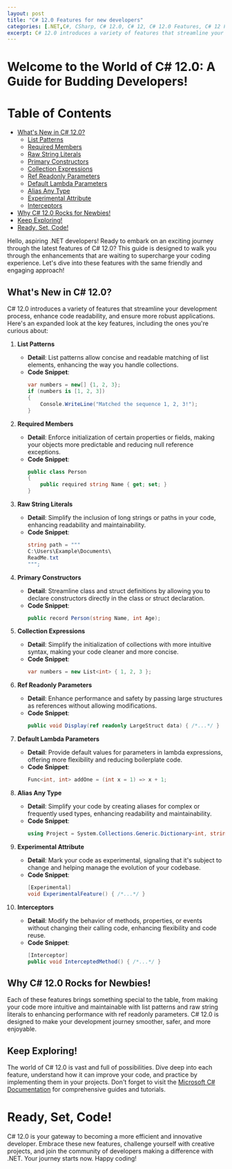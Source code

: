 ```yaml
---
layout: post
title: "C# 12.0 Features for new developers"
categories: [.NET,C#, CSharp, C# 12.0, C# 12, C# 12.0 Features, C# 12 Features, C# 12.0 New Features, C# 12 New Features, C# 12.0 New Features for new developers, C# 12 New Features for new developers]
excerpt: C# 12.0 introduces a variety of features that streamline your development process, enhance code readability, and ensure more robust applications. Here's an expanded look at the key features, including the ones you're curious about.
---
```



# Welcome to the World of C# 12.0: A Guide for Budding Developers!

# Table of Contents
- [What's New in C# 12.0?](#whats-new-in-c-120)
  - [List Patterns](#list-patterns)
  - [Required Members](#required-members)
  - [Raw String Literals](#raw-string-literals)
  - [Primary Constructors](#primary-constructors)
  - [Collection Expressions](#collection-expressions)
  - [Ref Readonly Parameters](#ref-readonly-parameters)
  - [Default Lambda Parameters](#default-lambda-parameters)
  - [Alias Any Type](#alias-any-type)
  - [Experimental Attribute](#experimental-attribute)
  - [Interceptors](#interceptors)
- [Why C# 12.0 Rocks for Newbies!](#why-c-120-rocks-for-newbies)
- [Keep Exploring!](#keep-exploring)
- [Ready, Set, Code!](#ready-set-code)


Hello, aspiring .NET developers! Ready to embark on an exciting journey through the latest features of C# 12.0? This guide is designed to walk you through the enhancements that are waiting to supercharge your coding experience. Let's dive into these features with the same friendly and engaging approach!

## What's New in C# 12.0?

C# 12.0 introduces a variety of features that streamline your development process, enhance code readability, and ensure more robust applications. Here's an expanded look at the key features, including the ones you're curious about:

1. **List Patterns**
   - **Detail**: List patterns allow concise and readable matching of list elements, enhancing the way you handle collections.
   - **Code Snippet**:
     ```csharp
     var numbers = new[] {1, 2, 3};
     if (numbers is [1, 2, 3]) 
     {
         Console.WriteLine("Matched the sequence 1, 2, 3!");
     }
     ```

2. **Required Members**
   - **Detail**: Enforce initialization of certain properties or fields, making your objects more predictable and reducing null reference exceptions.
   - **Code Snippet**:
     ```csharp
     public class Person
     {
         public required string Name { get; set; }
     }
     ```

3. **Raw String Literals**
   - **Detail**: Simplify the inclusion of long strings or paths in your code, enhancing readability and maintainability.
   - **Code Snippet**:
     ```csharp
     string path = """
     C:\Users\Example\Documents\
     ReadMe.txt
     """;
     ```

4. **Primary Constructors**
   - **Detail**: Streamline class and struct definitions by allowing you to declare constructors directly in the class or struct declaration.
   - **Code Snippet**:
     ```csharp
     public record Person(string Name, int Age);
     ```

5. **Collection Expressions**
   - **Detail**: Simplify the initialization of collections with more intuitive syntax, making your code cleaner and more concise.
   - **Code Snippet**:
     ```csharp
     var numbers = new List<int> { 1, 2, 3 };
     ```

6. **Ref Readonly Parameters**
   - **Detail**: Enhance performance and safety by passing large structures as references without allowing modifications.
   - **Code Snippet**:
     ```csharp
     public void Display(ref readonly LargeStruct data) { /*...*/ }
     ```

7. **Default Lambda Parameters**
   - **Detail**: Provide default values for parameters in lambda expressions, offering more flexibility and reducing boilerplate code.
   - **Code Snippet**:
     ```csharp
     Func<int, int> addOne = (int x = 1) => x + 1;
     ```

8. **Alias Any Type**
   - **Detail**: Simplify your code by creating aliases for complex or frequently used types, enhancing readability and maintainability.
   - **Code Snippet**:
     ```csharp
     using Project = System.Collections.Generic.Dictionary<int, string>;
     ```

9. **Experimental Attribute**
   - **Detail**: Mark your code as experimental, signaling that it's subject to change and helping manage the evolution of your codebase.
   - **Code Snippet**:
     ```csharp
     [Experimental]
     void ExperimentalFeature() { /*...*/ }
     ```

10. **Interceptors**
    - **Detail**: Modify the behavior of methods, properties, or events without changing their calling code, enhancing flexibility and code reuse.
    - **Code Snippet**:
      ```csharp
      [Interceptor]
      public void InterceptedMethod() { /*...*/ }
      ```

## Why C# 12.0 Rocks for Newbies!

Each of these features brings something special to the table, from making your code more intuitive and maintainable with list patterns and raw string literals to enhancing performance with ref readonly parameters. C# 12.0 is designed to make your development journey smoother, safer, and more enjoyable.

## Keep Exploring!

The world of C# 12.0 is vast and full of possibilities. Dive deep into each feature, understand how it can improve your code, and practice by implementing them in your projects. Don't forget to visit the [Microsoft C# Documentation](https://docs.microsoft.com/en-us/dotnet/csharp/) for comprehensive guides and tutorials.

# Ready, Set, Code!

C# 12.0 is your gateway to becoming a more efficient and innovative developer. Embrace these new features, challenge yourself with creative projects, and join the community of developers making a difference with .NET. Your journey starts now. Happy coding!
